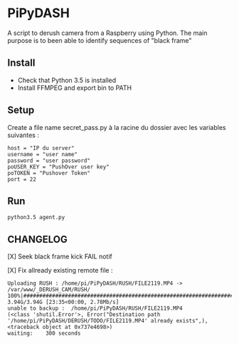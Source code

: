 
# PiPyDASH

A script to derush camera from a Raspberry using Python.
The main purpose is to been able to identify sequences of "black frame" 

## Install

- Check that Python 3.5 is installed 
- Install FFMPEG and export bin to PATH

## Setup
Create a file name secret_pass.py à la racine du dossier avec les variables suivantes :

```
host = "IP du server"
username = "user name"
password = "user password"
poUSER_KEY = "PushOver user key"
poTOKEN = "Pushover Token"
port = 22
```

## Run

```
python3.5 agent.py
```

## CHANGELOG

[X] Seek black frame kick FAIL notif

[X] Fix allready existing remote file :
```
Uploading RUSH : /home/pi/PiPyDASH/RUSH/FILE2119.MP4 -> /var/www/_DERUSH_CAM/RUSH/
100%|###############################################################################| 3.94G/3.94G [23:35<00:00, 2.78Mb/s]
unable to backup :	/home/pi/PiPyDASH/RUSH/FILE2119.MP4
(<class 'shutil.Error'>, Error("Destination path '/home/pi/PiPyDASH/DERUSH/TODO/FILE2119.MP4' already exists",), <traceback object at 0x737e4698>)
waiting:	300 seconds
```

